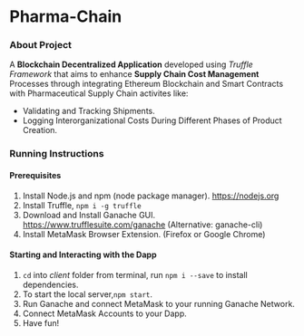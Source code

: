 # Pharma-Chain

### About Project
A **Blockchain Decentralized Application** developed using *Truffle Framework* that aims to enhance **Supply Chain Cost Management** Processes through
integrating Ethereum Blockchain and Smart Contracts with Pharmaceutical Supply Chain activites like:

* Validating and Tracking Shipments.
* Logging Interorganizational Costs During Different Phases of Product Creation.

### Running Instructions

#### Prerequisites

1. Install Node.js and npm (node package manager). https://nodejs.org
2. Install Truffle, `npm i -g truffle`
3. Download and Install Ganache GUI. https://www.trufflesuite.com/ganache (Alternative: ganache-cli)
4. Install MetaMask Browser Extension. (Firefox or Google Chrome)

#### Starting and Interacting with the Dapp

1. `cd` into *client* folder from terminal, run `npm i --save` to install dependencies.
2. To start the local server,`npm start`.
3. Run Ganache and connect MetaMask to your running Ganache Network.
4. Connect MetaMask Accounts to your Dapp.
5. Have fun!
